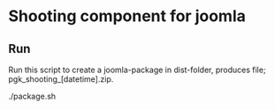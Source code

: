 # Shooting component for joomla

## Run

Run this script to create a joomla-package in dist-folder, produces file; pgk_shooting_[datetime].zip.

  ./package.sh
